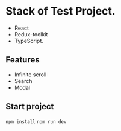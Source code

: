 # Stack of Test Project.
- React 
- Redux-toolkit 
- TypeScript.

## Features
- Infinite scroll
- Search
- Modal

## Start project
`npm install`
`npm run dev`